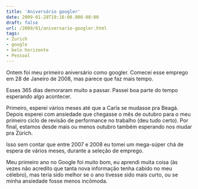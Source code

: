 ```yaml
---
title: 'Aniversário googler'
date: 2009-01-28T19:16:00.000-08:00
draft: false
url: /2009/01/aniversario-googler.html
tags: 
- Zurich
- google
- belo horizonte
- Pessoal
---
```


Ontem foi meu primeiro aniversário como googler. Comecei esse emprego em 28 de Janeiro de 2008, mas parece que faz mais tempo.  
  
Esses 365 dias demoraram muito a passar. Passei boa parte do tempo esperando algo acontecer.  
  
Primeiro, esperei vários meses até que a Carla se mudasse pra Beagá. Depois esperei com ansiedade que chegasse o mês de outubro para o meu primeiro ciclo de revisão de performance no trabalho (deu tudo certo). Por final, estamos desde mais ou menos outubro também esperando nos mudar pra Zürich.  
  
Isso sem contar que entre 2007 e 2008 eu tomei um mega-súper chá de espera de vários meses, durante a seleção de emprego.  
  
Meu primeiro ano no Google foi muito bom, eu aprendi muita coisa (às vezes não acredito que tanta nova informação tenha cabido no meu célebro), mas teria sido melhor se o ano tivesse sido mais curto, ou se minha ansiedade fosse menos incômoda.
